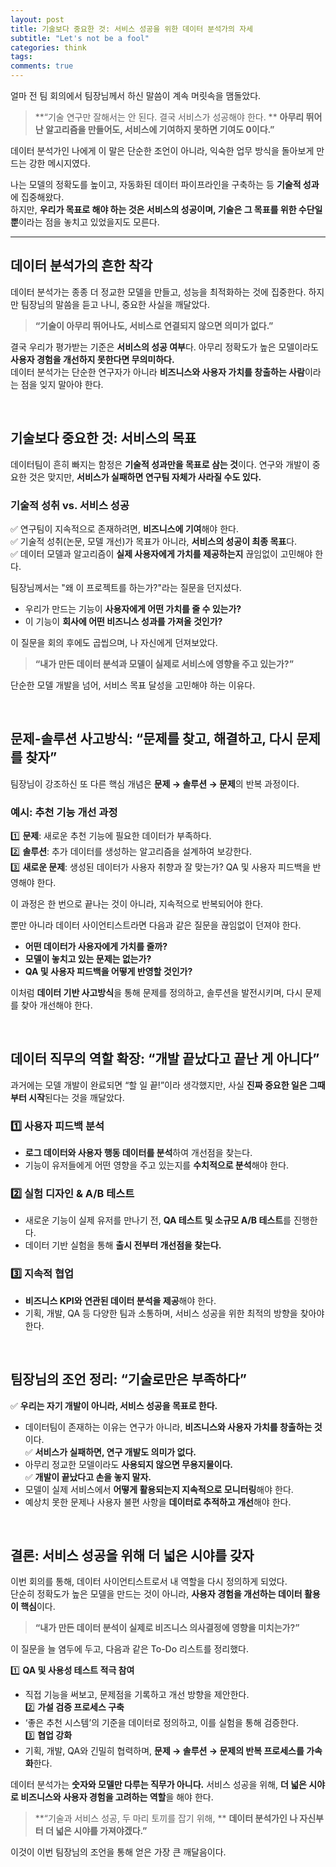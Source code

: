 ```yaml
---
layout: post
title: 기술보다 중요한 것: 서비스 성공을 위한 데이터 분석가의 자세
subtitle: "Let's not be a fool"
categories: think
tags:
comments: true
---
```


얼마 전 팀 회의에서 팀장님께서 하신 말씀이 계속 머릿속을 맴돌았다.

> **“기술 연구만 잘해서는 안 된다. 결국 서비스가 성공해야 한다. **
> **아무리 뛰어난 알고리즘을 만들어도, 서비스에 기여하지 못하면 기여도 0이다.”**

데이터 분석가인 나에게 이 말은 단순한 조언이 아니라, 익숙한 업무 방식을 돌아보게 만드는 강한 메시지였다. <br>

나는 모델의 정확도를 높이고, 자동화된 데이터 파이프라인을 구축하는 등 **기술적 성과**에 집중해왔다. <br>
하지만,   **우리가 목표로 해야 하는 것은 서비스의 성공이며, 기술은 그 목표를 위한 수단일 뿐**이라는 점을 놓치고 있었을지도 모른다.

---

## **데이터 분석가의 흔한 착각**  

데이터 분석가는 종종 더 정교한 모델을 만들고, 성능을 최적화하는 것에 집중한다. 하지만 팀장님의 말씀을 듣고 나니, 중요한 사실을 깨달았다.

> **“기술이 아무리 뛰어나도, 서비스로 연결되지 않으면 의미가 없다.”**

결국 우리가 평가받는 기준은 **서비스의 성공 여부**다. 아무리 정확도가 높은 모델이라도 **사용자 경험을 개선하지 못한다면 무의미하다.**  <br>
데이터 분석가는 단순한 연구자가 아니라 **비즈니스와 사용자 가치를 창출하는 사람**이라는 점을 잊지 말아야 한다.

<br>

## **기술보다 중요한 것: 서비스의 목표**  

데이터팀이 흔히 빠지는 함정은 **기술적 성과만을 목표로 삼는 것**이다. 연구와 개발이 중요한 것은 맞지만, **서비스가 실패하면 연구팀 자체가 사라질 수도 있다.**  

### **기술적 성취 vs. 서비스 성공**  
✅ 연구팀이 지속적으로 존재하려면, **비즈니스에 기여**해야 한다.  <br>
✅ 기술적 성취(논문, 모델 개선)가 목표가 아니라, **서비스의 성공이 최종 목표**다.  <br>
✅ 데이터 모델과 알고리즘이 **실제 사용자에게 가치를 제공하는지** 끊임없이 고민해야 한다.  

팀장님께서는 "왜 이 프로젝트를 하는가?"라는 질문을 던지셨다.  
- 우리가 만드는 기능이 **사용자에게 어떤 가치를 줄 수 있는가?**  
- 이 기능이 **회사에 어떤 비즈니스 성과를 가져올 것인가?**  

이 질문을 회의 후에도 곱씹으며, 나 자신에게 던져보았다.  
> **“내가 만든 데이터 분석과 모델이 실제로 서비스에 영향을 주고 있는가?”**  

단순한 모델 개발을 넘어, 서비스 목표 달성을 고민해야 하는 이유다.

<br>

## **문제-솔루션 사고방식: “문제를 찾고, 해결하고, 다시 문제를 찾자”**  

팀장님이 강조하신 또 다른 핵심 개념은 **문제 → 솔루션 → 문제**의 반복 과정이다.  

### **예시: 추천 기능 개선 과정**  
1️⃣ **문제**: 새로운 추천 기능에 필요한 데이터가 부족하다.  <br>
2️⃣ **솔루션**: 추가 데이터를 생성하는 알고리즘을 설계하여 보강한다.  <br>
3️⃣ **새로운 문제**: 생성된 데이터가 사용자 취향과 잘 맞는가? QA 및 사용자 피드백을 반영해야 한다.  

이 과정은 한 번으로 끝나는 것이 아니라, 지속적으로 반복되어야 한다. <br>

뿐만 아니라 데이터 사이언티스트라면 다음과 같은 질문을 끊임없이 던져야 한다.  
- **어떤 데이터가 사용자에게 가치를 줄까?**  
- **모델이 놓치고 있는 문제는 없는가?**  
- **QA 및 사용자 피드백을 어떻게 반영할 것인가?**  

이처럼 **데이터 기반 사고방식**을 통해 문제를 정의하고, 솔루션을 발전시키며, 다시 문제를 찾아 개선해야 한다.

<br>

## **데이터 직무의 역할 확장: “개발 끝났다고 끝난 게 아니다”**  

과거에는 모델 개발이 완료되면 “할 일 끝!”이라 생각했지만, 사실 **진짜 중요한 일은 그때부터 시작**된다는 것을 깨달았다.  

### **1️⃣ 사용자 피드백 분석**  
- **로그 데이터와 사용자 행동 데이터를 분석**하여 개선점을 찾는다.  
- 기능이 유저들에게 어떤 영향을 주고 있는지를 **수치적으로 분석**해야 한다.  

### **2️⃣ 실험 디자인 & A/B 테스트**  
- 새로운 기능이 실제 유저를 만나기 전, **QA 테스트 및 소규모 A/B 테스트**를 진행한다.  
- 데이터 기반 실험을 통해 **출시 전부터 개선점을 찾는다.**  

### **3️⃣ 지속적 협업**  
- **비즈니스 KPI와 연관된 데이터 분석을 제공**해야 한다.  
- 기획, 개발, QA 등 다양한 팀과 소통하며, 서비스 성공을 위한 최적의 방향을 찾아야 한다.  

<br>

## **팀장님의 조언 정리: “기술로만은 부족하다”**  

✅ **우리는 자기 개발이 아니라, 서비스 성공을 목표로 한다.**  
   - 데이터팀이 존재하는 이유는 연구가 아니라, **비즈니스와 사용자 가치를 창출하는 것**이다.  
✅ **서비스가 실패하면, 연구 개발도 의미가 없다.**  
   - 아무리 정교한 모델이라도 **사용되지 않으면 무용지물이다.**  
✅ **개발이 끝났다고 손을 놓지 말자.**  
   - 모델이 실제 서비스에서 **어떻게 활용되는지 지속적으로 모니터링**해야 한다.  
   - 예상치 못한 문제나 사용자 불편 사항을 **데이터로 추적하고 개선**해야 한다.  

<br>

## **결론: 서비스 성공을 위해 더 넓은 시야를 갖자**  

이번 회의를 통해, 데이터 사이언티스트로서 내 역할을 다시 정의하게 되었다.  <br>
단순히 정확도가 높은 모델을 만드는 것이 아니라, **사용자 경험을 개선하는 데이터 활용이 핵심**이다.  

> **“내가 만든 데이터 분석이 실제로 비즈니스 의사결정에 영향을 미치는가?”**  

이 질문을 늘 염두에 두고, 다음과 같은 To-Do 리스트를 정리했다.  

1️⃣ **QA 및 사용성 테스트 적극 참여**  
   - 직접 기능을 써보고, 문제점을 기록하고 개선 방향을 제안한다.  
2️⃣ **가설 검증 프로세스 구축**  
   - ‘좋은 추천 시스템’의 기준을 데이터로 정의하고, 이를 실험을 통해 검증한다.  
3️⃣ **협업 강화**  
   - 기획, 개발, QA와 긴밀히 협력하며, **문제 → 솔루션 → 문제의 반복 프로세스를 가속화**한다.  

데이터 분석가는 **숫자와 모델만 다루는 직무가 아니다.** 서비스 성공을 위해, **더 넓은 시야로 비즈니스와 사용자 경험을 고려하는 역할**을 해야 한다.  

> **“기술과 서비스 성공, 두 마리 토끼를 잡기 위해, **
> **데이터 분석가인 나 자신부터 더 넓은 시야를 가져야겠다.”**

이것이 이번 팀장님의 조언을 통해 얻은 가장 큰 깨달음이다.


